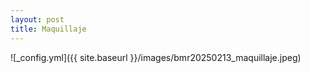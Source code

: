 ```yaml
---
layout: post
title: Maquillaje
---
```


![_config.yml]({{ site.baseurl }}/images/bmr20250213_maquillaje.jpeg)
